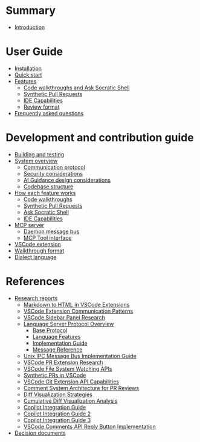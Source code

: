# Summary

<!-- Claude: consult chapters in this file for deeper background on topics as needed -->

- [Introduction](./introduction.md) <!-- 💡: Project overview, problem statement, and relationship to socratic shell ecosystem -->

# User Guide <!-- 💡: End-user documentation for people using Dialectic in their AI development workflow -->

- [Installation](./installation.md) <!-- 💡: Step-by-step setup for both VSCode extension and MCP server components -->
- [Quick start](./quick-start.md) <!-- 💡: Basic workflow example showing AI assistant → review display → navigation cycle -->
- [Features]() <!-- 💡: Explains how to use each feature -->
    - [Code walkthroughs and Ask Socratic Shell](./walkthroughs.md) <!-- 💡: Give examples of how to ask the agent to walk through code with you, what happens when you click links, and how you can use Ask Socratic Shell. -->
    - [Synthetic Pull Requests](./synthetic-pr.md) <!-- 💡: How to create PR-like reviews from LLM code changes, with AI insight comments (💡❓TODO/FIXME) and familiar review workflows for approving/requesting changes -->
    - [IDE Capabilities](./ide-capabilities.md) <!-- 💡: Natural language interface to VSCode/LSP features, current capabilities, and implementation details -->
    - [Review format](./review-format.md) <!-- 💡: Explains file:line syntax, reference-style links [file:line][], and markdown conventions AI assistants should follow -->
- [Frequently asked questions](./faq.md) <!-- 💡: Anticipated user questions about common errors, expected workflow, purpose, comparisons with other tools, etc -->

# Development and contribution guide <!-- 💡: Technical documentation for contributors and people wanting to understand system internals -->

- [Building and testing](./design/build-and-test.md) <!-- 💡: Development environment setup, build process, and testing procedures -->
- [System overview](./design/overview.md) <!-- 💡: High-level architecture showing MCP server ↔ VSCode extension communication via Unix sockets -->
    - [Communication protocol](./design/protocol.md) <!-- 💡: JSON message format, Unix socket/named pipe IPC, and error handling between components -->
    - [Security considerations](./design/security.md) <!-- 💡: CSP headers, DOMPurify sanitization, and secure webview practices for markdown rendering -->
    - [AI Guidance design considerations](./design/ai-guidance.md) <!-- 💡: Design decisions made specifically to work well with AI collaboration patterns from socratic shell -->
    - [Codebase structure](./design/codebase-structure.md) <!-- 💡: Overview of project structure, key files, and how components connect for contributors -->
- [How each feature works]() <!-- 💡: Walk through the flow of particular features -->
    - [Code walkthroughs](./design/code-walkthroughs.md)
    - [Synthetic Pull Requests](./design/synthetic-pr.md) <!-- 💡: Git operations with git2, AI comment parsing (💡❓TODO/FIXME), MCP tool implementation, and VSCode CommentController integration for PR-like workflows -->
    - [Ask Socratic Shell](./design/ask-socratic-shell.md) <!-- 💡: How Ask Socratic Shell works, message flows, and implementation details -->
    - [IDE Capabilities](./design/ide-capabilities.md) <!-- 💡: Natural language interface to VSCode/LSP features, current capabilities, and implementation details -->
- [MCP server](./design/mcp-server.md) <!-- 💡: Highlights of the MCP server  --> 
    - [Daemon message bus](./design/daemon.md) <!-- 💡: Central message router implementation, client management, process lifecycle, and Unix socket server architecture -->
    - [MCP Tool interface](./design/mcp-tool-interface.md) <!-- 💡: API specification for AI assistants calling present_review tool with markdown content -->
- [VSCode extension](./design/extension.md) <!-- 💡: Highlights of the VSCode Extension design and implementation: activation, establishing IPC protocol -->
- [Walkthrough format](./design/walkthrough-format.md)
- [Dialect language](./design/dialect-language.md) <!-- 💡: JSON mini-language semantics for IDE operations - function composition, value types, and execution model -->


# References

- [Research reports]() <!-- 💡: Background research that informed design decisions - consult when discussing related technical topics -->
    - [Markdown to HTML in VSCode Extensions](./references/markdown-to-html-in-vscode.md) <!-- 💡: Comprehensive guide on markdown-it dominance (95% of VSCode extensions), custom renderer rules for link handling, multi-layered approach (parser/webview/extension), security with CSP and DOMPurify, command URI patterns. Relevant for: markdown processing, custom link handling, webview security, VSCode extension patterns -->
    - [VSCode Extension Communication Patterns](./references/cli-extension-communication-guide.md) <!-- 💡: Four communication approaches between CLI tools and VSCode extensions: Unix socket/named pipe (recommended), HTTP server, file-based, and remote execution considerations. Covers environmentVariableCollection for discovery, cross-platform compatibility, security best practices. Relevant for: MCP server communication, IPC implementation, CLI-extension integration -->
    - [VSCode Sidebar Panel Research](./references/vscode-extensions-sidebar-panel-research-report.md) <!-- 💡: Complete guide for VSCode extension sidebar panels including TreeDataProvider registration, package.json configuration, debugging strategies. Covers TreeView vs Webview approaches for content display, common configuration issues, and systematic debugging steps. Relevant for: sidebar UI implementation, extension architecture, TreeView/Webview decisions -->
    - [Language Server Protocol Overview](./references/lsp-overview/README.md) <!-- 💡: LSP architecture solving M×N complexity problem with client-server model, JSON-RPC 2.0 messaging, multiple transport options (stdio, sockets, TCP, Node.js IPC). Reduces editor×language integrations from M×N to M+N. Relevant for: protocol design patterns, client-server communication, future LSP integration considerations -->
        - [Base Protocol](./references/lsp-overview/base-protocol.md) <!-- 💡: JSON-RPC 2.0 foundation with HTTP-style headers, Content-Length mandatory for stream communication, request/response/notification model with id correlation, standard and LSP-specific error codes. Relevant for: protocol design, message structure, error handling patterns -->
        - [Language Features](./references/lsp-overview/language-features.md) <!-- 💡: Comprehensive LSP feature catalog including navigation (go-to-definition, find references), information (hover, signature help), code intelligence (completion, actions, lens), formatting, semantic tokens, inlay hints, and diagnostics (push/pull models). Relevant for: code intelligence features, enhanced review experience, future LSP integration -->
        - [Implementation Guide](./references/lsp-overview/implementation-guide.md) <!-- 💡: Practical LSP server/client implementation patterns covering process isolation, message ordering, state management, error handling with exponential backoff, transport configuration (--stdio, --pipe, --socket), three-tier testing strategy, and security considerations (input validation, process isolation, path sanitization). Relevant for: robust IPC implementation, testing strategy, security best practices -->
        - [Message Reference](./references/lsp-overview/message-reference.md) <!-- 💡: Complete LSP message catalog with request/response pairs, notifications, $/prefixed protocol messages, capabilities exchange during initialization, document synchronization (full/incremental), workspace/window features, and proper lifecycle management (initialize → initialized → shutdown → exit). Relevant for: protocol patterns, capability negotiation, document synchronization, future LSP integration -->
    - [Unix IPC Message Bus Implementation Guide](./references/unix-message-bus-architecture.md) <!-- 💡: Comprehensive research on Unix IPC message bus patterns covering Unix domain sockets vs other mechanisms, hub-and-spoke architecture with central broker, epoll-based event handling, process lifecycle management, performance optimization through hybrid approaches, security hardening, and real-world implementations (D-Bus, Redis, nanomsg). Validates Unix sockets as superior foundation for multi-client message buses with concrete implementation patterns. Relevant for: message bus daemon design, IPC architecture decisions, multi-process communication, performance considerations -->
    - [VSCode PR Extension Research](./references/vscode-extensions-dev-pattern.md) <!-- 💡: This research report provides comprehensive technical documentation for building a VS Code extension that creates synthetic pull requests for LLM-generated code changes, covering all essential VS Code Extension APIs with detailed implementation examples. It includes the Comment Controller API for creating PR-like commenting experiences with pre-populated LLM explanations, the Tree View API for PR navigation interfaces in VS Code's sidebar, the Webview API for detailed PR panels with approve/request changes functionality, diff viewer integration for showing file changes, and file system watchers for detecting LLM modifications. The report contains practical code examples for comment thread management, tree data providers, webview panel creation, change tracking systems, command registration for review actions, and integration patterns for forwarding user feedback to LLMs and applying their suggested changes back to the codebase. Consult this report when implementing VS Code extensions that need to display code diffs, manage commenting workflows, create custom sidebar views, integrate with LLM APIs for code review scenarios, or replicate GitHub-style pull request interfaces within VS Code. -->
    - [VSCode File System Watching APIs](./references/VS-Code-file-system-watching.md) <!-- This comprehensive guide covers VS Code's file system watching capabilities for extension developers, including the workspace.createFileSystemWatcher() API, platform-specific implementations (Linux inotify, Windows ReadDirectoryChangesW, macOS FSEvents), performance optimization strategies, and handling external file changes that occur outside VS Code. It provides detailed implementation patterns for debouncing rapid changes, monitoring configuration files, handling race conditions and temporary files, optimizing glob patterns and exclusion rules, and working with remote development environments (WSL, SSH, containers, Codespaces). Consult this guide when building VS Code extensions that need to monitor file system changes, detect external modifications, optimize watching performance, handle cross-platform file events, implement change tracking systems, or work with file watching in remote development scenarios. -->
    - [Synthetic PRs in VSCode](./references/Synthetic-PRs-in-vscode.md) <!-- This research report provides comprehensive technical guidance for building synthetic/local pull request systems in VS Code that work entirely with local data without requiring remote Git repositories. It covers the CommentController API for code review interfaces, Git Extension API for local repository access, Source Control API integration, custom diff generation, state persistence strategies, and user interaction patterns that mirror traditional PR workflows. The report includes implementation examples from GitHub, Azure DevOps, and GitLab extensions, architectural recommendations for PR lifecycle management, and specific patterns for creating "fake" PRs from local Git changes, AI-generated code, or working directory modifications. Consult this report when building VS Code extensions that need local code review capabilities, synthetic PR interfaces, comment systems for line-by-line feedback, Git integration without remotes, AI code review workflows, or custom diff viewing experiences that don't rely on external PR providers. -->
    - [VSCode Git Extension API Capabilities](./references/VSCode-Git-Extension-API-capabilities.md) <!-- 💡: Comprehensive analysis of VSCode's Git Extension API limitations and capabilities for synthetic PR implementation. Documents that the API lacks commit range parsing (HEAD~2..HEAD), structured file change data with statistics, multi-file PR review interfaces, and arbitrary commit diff generation. Validates the architectural decision to use custom Git operations (git2) for complex diff generation while leveraging VSCode APIs for UI integration. Includes detailed API method analysis and production extension patterns. Relevant for: Git integration decisions, API capability assessment, hybrid architecture validation -->
    - [Comment System Architecture for PR Reviews](./references/comment-system-on-pr.md) <!-- 💡: Definitive architectural analysis for implementing GitHub-style PR comment systems in VSCode extensions. Covers CommentController API as the only viable choice (vs deprecated alternatives), DiffEditor integration for native file comparison, strategic webview enhancement for AI-specific features, and hybrid approach balancing native integration with AI conversation flexibility. Includes complete implementation patterns, phase-by-phase development strategy, and architectural trade-offs. Relevant for: comment system implementation, PR review UI, AI-human conversation interfaces, VSCode native integration -->
    - [Diff Visualization Strategies](./references/diff-visualization.md) <!-- 💡: Research on diff visualization approaches for VSCode extensions covering native DiffEditor integration, custom diff rendering, syntax highlighting preservation, and performance considerations. Analyzes trade-offs between VSCode's built-in diff capabilities vs custom implementations for AI-generated code reviews. Includes implementation patterns for GitHub-style diff display and line-by-line commenting integration. Relevant for: diff display implementation, syntax highlighting, performance optimization, visual diff design -->
    - [Cumulative Diff Visualization Analysis](./references/diff-visualization-cumulative.md) <!-- 💡: Extended analysis of diff visualization patterns specifically for cumulative/multi-file changes in synthetic PR contexts. Covers strategies for displaying related changes across multiple files, maintaining context between file diffs, and optimizing performance for large changesets. Includes patterns from production extensions and recommendations for AI-generated code review workflows. Relevant for: multi-file diff display, performance optimization, cumulative change visualization -->
    - [Copilot Integration Guide](./references/copilot-guide.md) <!-- 💡: Analysis of GitHub Copilot's VSCode integration patterns for AI-assisted development workflows. Covers comment-based AI interaction, inline suggestion systems, and integration with existing VSCode features. Provides insights for building complementary AI tools that work alongside Copilot. Relevant for: AI integration patterns, comment-based workflows, VSCode AI tool ecosystem -->
    - [Copilot Integration Guide 2](./references/copilot-guide-2.md) <!-- 💡: Extended analysis of Copilot integration patterns focusing on advanced features like chat interfaces, context awareness, and multi-turn conversations. Covers architectural patterns for AI tools that need to maintain conversation state and integrate with VSCode's editing experience. Relevant for: AI chat interfaces, conversation state management, advanced AI integration -->
    - [Copilot Integration Guide 3](./references/copilot-guide-3.md) <!-- 💡: Comprehensive guide for implementing GitHub PR-style commenting UI in VSCode extensions with multi-line comment support, clickable gutter icons, expanded comment threads, and "Make Code Suggestion" functionality. Covers CommentController API, CommentingRangeProvider implementation, and troubleshooting common issues like missing reply buttons. Based on analysis of GitHub PR extension patterns. Relevant for: comment UI implementation, multi-line commenting, suggestion workflows, GitHub PR-style interfaces -->
    - [VSCode Comments API Reply Button Implementation](./references/VSCode-Comments-API-Reply-Button.md) <!-- 💡: Definitive technical guide for implementing working reply buttons and multi-line comments in VSCode extensions using the Comments API. Covers the complete implementation pattern including CommentingRangeProvider requirements, package.json menu contributions, command registration, and custom action buttons like "Make Suggestion". Includes minimal working examples and troubleshooting for common issues. Based on analysis of microsoft/vscode-pull-request-github extension. Relevant for: reply button functionality, multi-line comment selection, custom comment actions, Comments API implementation -->
- [Decision documents]()